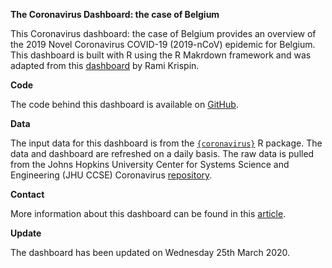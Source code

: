 
<!-- README.md is generated from README.Rmd. Please edit that file -->

**The Coronavirus Dashboard: the case of Belgium**

This Coronavirus dashboard: the case of Belgium provides an overview of
the 2019 Novel Coronavirus COVID-19 (2019-nCoV) epidemic for Belgium.
This dashboard is built with R using the R Makrdown framework and was
adapted from this
[dashboard](https://ramikrispin.github.io/coronavirus_dashboard/) by
Rami Krispin.

**Code**

The code behind this dashboard is available on
[GitHub](https://github.com/AntoineSoetewey/coronavirus_dashboard).

**Data**

The input data for this dashboard is from the
[`{coronavirus}`](https://github.com/RamiKrispin/coronavirus) R package.
The data and dashboard are refreshed on a daily basis. The raw data is
pulled from the Johns Hopkins University Center for Systems Science and
Engineering (JHU CCSE) Coronavirus
[repository](https://github.com/RamiKrispin/coronavirus-csv).

**Contact**

More information about this
dashboard can be found in this
[article](https://www.statsandr.com/blog/).

**Update**

The dashboard has been updated on Wednesday 25th March 2020.

